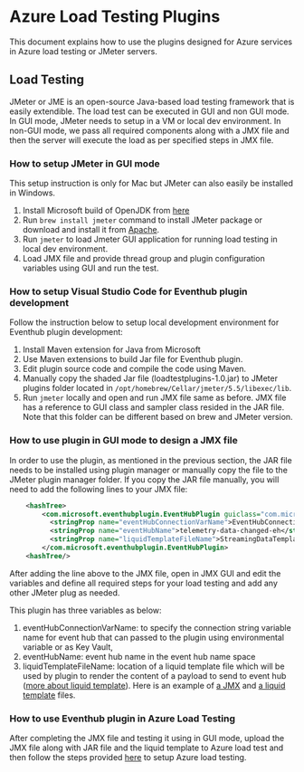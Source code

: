 # Azure Load Testing Plugins

This document explains how to use the plugins designed for Azure services in Azure load testing or JMeter servers.

## Load Testing

JMeter or JME is an open-source Java-based load testing framework that is
easily extendible. The load test can be executed in GUI and non GUI mode. In GUI mode, JMeter needs to setup in a VM or local dev environment.
In non-GUI mode, we pass all required components along with a JMX file and then the server will execute the load as per specified steps in JMX file.

### How to setup JMeter in GUI mode

This setup instruction is only for Mac but JMeter can also easily be installed in Windows.

1. Install Microsoft build of OpenJDK from [here](https://www.microsoft.com/openjdk)
1. Run `brew install jmeter` command to install JMeter package or download and install it from [Apache](https://jmeter.apache.org/download_jmeter.cgi).
1. Run `jmeter` to load Jmeter GUI application for running load testing in local dev environment.
1. Load JMX file and provide thread group and plugin configuration variables using GUI and run the test.

### How to setup Visual Studio Code for Eventhub plugin development

Follow the instruction below to setup local development environment for Eventhub plugin development:

1. Install Maven extension for Java from Microsoft
1. Use Maven extensions to build Jar file for Eventhub plugin.
1. Edit plugin source code and compile the code using Maven.
1. Manually copy the shaded Jar file (loadtestplugins-1.0.jar) to JMeter plugins folder located in `/opt/homebrew/Cellar/jmeter/5.5/libexec/lib`.
1. Run `jmeter` locally and open and run JMX file same as before. JMX file has a reference to GUI class and sampler class resided in the JAR file.
Note that this folder can be different based on brew and JMeter version.

### How to use plugin in GUI mode to design a JMX file

In order to use the plugin, as mentioned in the previous section, the JAR file needs to be installed using plugin manager
or manually copy the file to the JMeter plugin manager folder. If you copy the JAR file manually,
you will need to add the following lines to your JMX file:

```xml
    <hashTree>
        <com.microsoft.eventhubplugin.EventHubPlugin guiclass="com.microsoft.eventhubplugin.EventHubPluginGui" testclass="com.microsoft.eventhubplugin.EventHubPlugin" testname="Azure Event Hubs Sampler" enabled="true">
          <stringProp name="eventHubConnectionVarName">EventHubConnectionString</stringProp>
          <stringProp name="eventHubName">telemetry-data-changed-eh</stringProp>
          <stringProp name="liquidTemplateFileName">StreamingDataTemplate.liquid</stringProp>
        </com.microsoft.eventhubplugin.EventHubPlugin>
    <hashTree/>
```

After adding the line above to the JMX file, open in JMX GUI and edit the variables and define all required steps for your load testing and
add any other JMeter plug as needed.

This plugin has three variables as below:

1. eventHubConnectionVarName: to specify the connection string variable name for event hub that can passed to
the plugin using environmental variable or as Key Vault,
1. eventHubName: event hub name in the event hub name space
1. liquidTemplateFileName: location of a liquid template file which will be used by plugin to render the content of a payload to send to event hub
([more about liquid template](https://shopify.github.io/liquid/)).
Here is an example of [a JMX](/samples/eventhubplugin/LoadTest.jmx)
and [a liquid template](/samples/eventhubplugin/StreamingDataTemplate.liquid) files.

### How to use Eventhub plugin in Azure Load Testing

After completing the JMX file and testing it using in GUI mode, upload the JMX file along with JAR file and the liquid template to Azure load test and
then follow the steps provided [here](https://learn.microsoft.com/en-us/azure/load-testing/quickstart-create-and-run-load-test) to setup Azure load testing.
